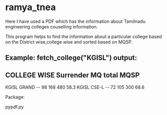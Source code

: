 ramya_tnea
==========

Here I have used a PDF which has the information about Tamilnadu engineering colleges couselling information.

This program helps to find the information about a particular college based on the District wise,college wise and sorted based on MQSP.

Example: 
fetch_college("KGISL")
output:
----------
COLLEGE WISE           Surrender    MQ  total MQSP
----------
KGISL             GRAND --   98    168    480  58.3
KGISL             CSE-L --   72    105    300  68.6

Package:

 pypdf.py

